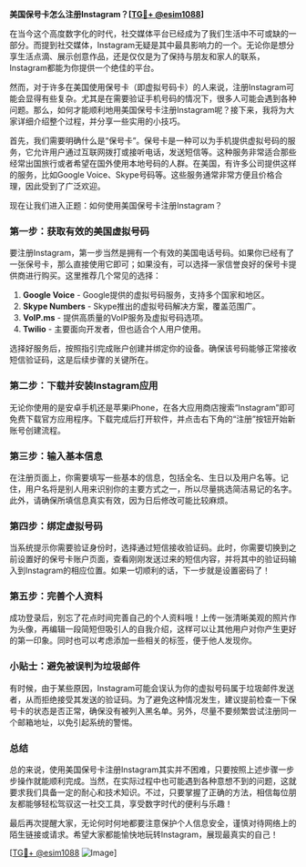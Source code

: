 **美国保号卡怎么注册Instagram？[[TG💪+ @esim1088](https://t.me/s/esim1088)]**

在当今这个高度数字化的时代，社交媒体平台已经成为了我们生活中不可或缺的一部分。而提到社交媒体，Instagram无疑是其中最具影响力的一个。无论你是想分享生活点滴、展示创意作品，还是仅仅是为了保持与朋友和家人的联系，Instagram都能为你提供一个绝佳的平台。

然而，对于许多在美国使用保号卡（即虚拟号码卡）的人来说，注册Instagram可能会显得有些复杂。尤其是在需要验证手机号码的情况下，很多人可能会遇到各种问题。那么，如何才能顺利地用美国保号卡注册Instagram呢？接下来，我将为大家详细介绍整个过程，并分享一些实用的小技巧。

首先，我们需要明确什么是“保号卡”。保号卡是一种可以为手机提供虚拟号码的服务，它允许用户通过互联网拨打或接听电话，发送短信等。这种服务非常适合那些经常出国旅行或者希望在国外使用本地号码的人群。在美国，有许多公司提供这样的服务，比如Google Voice、Skype号码等。这些服务通常非常方便且价格合理，因此受到了广泛欢迎。

现在让我们进入正题：如何使用美国保号卡注册Instagram？

### 第一步：获取有效的美国虚拟号码

要注册Instagram，第一步当然是拥有一个有效的美国电话号码。如果你已经有了一张保号卡，那么直接使用它即可；如果没有，可以选择一家信誉良好的保号卡提供商进行购买。这里推荐几个常见的选择：

1. **Google Voice** - Google提供的虚拟号码服务，支持多个国家和地区。
2. **Skype Numbers** - Skype推出的虚拟号码解决方案，覆盖范围广。
3. **VoIP.ms** - 提供高质量的VoIP服务及虚拟号码选项。
4. **Twilio** - 主要面向开发者，但也适合个人用户使用。

选择好服务后，按照指引完成账户创建并绑定你的设备。确保该号码能够正常接收短信验证码，这是后续步骤的关键所在。

### 第二步：下载并安装Instagram应用

无论你使用的是安卓手机还是苹果iPhone，在各大应用商店搜索“Instagram”即可免费下载官方应用程序。下载完成后打开软件，并点击右下角的“注册”按钮开始新账号创建流程。

### 第三步：输入基本信息

在注册页面上，你需要填写一些基本的信息，包括全名、生日以及用户名等。记住，用户名将是别人用来识别你的主要方式之一，所以尽量挑选简洁易记的名字。此外，请确保所填信息真实有效，因为日后修改可能比较麻烦。

### 第四步：绑定虚拟号码

当系统提示你需要验证身份时，选择通过短信接收验证码。此时，你需要切换到之前设置好的保号卡账户页面，查看刚刚发送过来的短信内容，并将其中的验证码输入到Instagram的相应位置。如果一切顺利的话，下一步就是设置密码了！

### 第五步：完善个人资料

成功登录后，别忘了花点时间完善自己的个人资料哦！上传一张清晰美观的照片作为头像，再编辑一段简短但吸引人的自我介绍，这样可以让其他用户对你产生更好的第一印象。同时也可以考虑添加一些相关的标签，便于他人发现你。

### 小贴士：避免被误判为垃圾邮件

有时候，由于某些原因，Instagram可能会误认为你的虚拟号码属于垃圾邮件发送者，从而拒绝接受其发送的验证码。为了避免这种情况发生，建议提前检查一下保号卡的状态是否正常，确保没有被列入黑名单。另外，尽量不要频繁尝试注册同一个邮箱地址，以免引起系统的警惕。

### 总结

总的来说，使用美国保号卡注册Instagram其实并不困难，只要按照上述步骤一步步操作就能顺利完成。当然，在实际过程中也可能遇到各种意想不到的问题，这就要求我们具备一定的耐心和技术知识。不过，只要掌握了正确的方法，相信每位朋友都能够轻松驾驭这一社交工具，享受数字时代的便利与乐趣！

最后再次提醒大家，无论何时何地都要注意保护个人信息安全，谨慎对待网络上的陌生链接或请求。希望大家都能愉快地玩转Instagram，展现最真实的自己！

[[TG💪+ @esim1088](https://t.me/s/esim1088) ![Image](https://i.postimg.cc/4NQfJmqS/Snipaste-2025-05-13-00-14-12.png)]